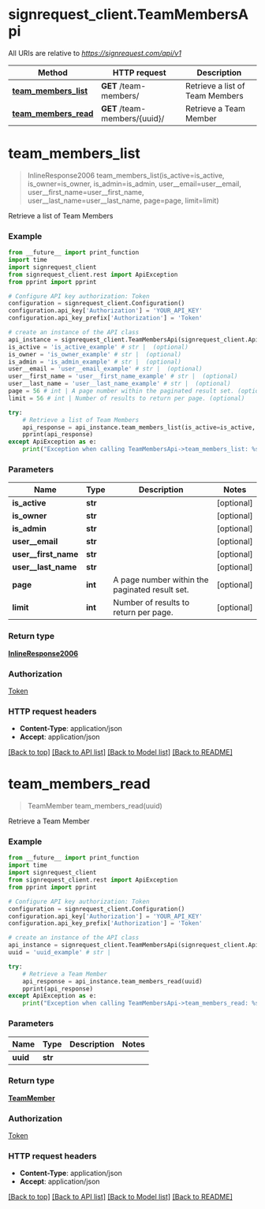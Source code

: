 # signrequest_client.TeamMembersApi

All URIs are relative to *https://signrequest.com/api/v1*

Method | HTTP request | Description
------------- | ------------- | -------------
[**team_members_list**](TeamMembersApi.md#team_members_list) | **GET** /team-members/ | Retrieve a list of Team Members
[**team_members_read**](TeamMembersApi.md#team_members_read) | **GET** /team-members/{uuid}/ | Retrieve a Team Member


# **team_members_list**
> InlineResponse2006 team_members_list(is_active=is_active, is_owner=is_owner, is_admin=is_admin, user__email=user__email, user__first_name=user__first_name, user__last_name=user__last_name, page=page, limit=limit)

Retrieve a list of Team Members



### Example
```python
from __future__ import print_function
import time
import signrequest_client
from signrequest_client.rest import ApiException
from pprint import pprint

# Configure API key authorization: Token
configuration = signrequest_client.Configuration()
configuration.api_key['Authorization'] = 'YOUR_API_KEY'
configuration.api_key_prefix['Authorization'] = 'Token'

# create an instance of the API class
api_instance = signrequest_client.TeamMembersApi(signrequest_client.ApiClient(configuration))
is_active = 'is_active_example' # str |  (optional)
is_owner = 'is_owner_example' # str |  (optional)
is_admin = 'is_admin_example' # str |  (optional)
user__email = 'user__email_example' # str |  (optional)
user__first_name = 'user__first_name_example' # str |  (optional)
user__last_name = 'user__last_name_example' # str |  (optional)
page = 56 # int | A page number within the paginated result set. (optional)
limit = 56 # int | Number of results to return per page. (optional)

try:
    # Retrieve a list of Team Members
    api_response = api_instance.team_members_list(is_active=is_active, is_owner=is_owner, is_admin=is_admin, user__email=user__email, user__first_name=user__first_name, user__last_name=user__last_name, page=page, limit=limit)
    pprint(api_response)
except ApiException as e:
    print("Exception when calling TeamMembersApi->team_members_list: %s\n" % e)
```

### Parameters

Name | Type | Description  | Notes
------------- | ------------- | ------------- | -------------
 **is_active** | **str**|  | [optional] 
 **is_owner** | **str**|  | [optional] 
 **is_admin** | **str**|  | [optional] 
 **user__email** | **str**|  | [optional] 
 **user__first_name** | **str**|  | [optional] 
 **user__last_name** | **str**|  | [optional] 
 **page** | **int**| A page number within the paginated result set. | [optional] 
 **limit** | **int**| Number of results to return per page. | [optional] 

### Return type

[**InlineResponse2006**](InlineResponse2006.md)

### Authorization

[Token](../README.md#Token)

### HTTP request headers

 - **Content-Type**: application/json
 - **Accept**: application/json

[[Back to top]](#) [[Back to API list]](../README.md#documentation-for-api-endpoints) [[Back to Model list]](../README.md#documentation-for-models) [[Back to README]](../README.md)

# **team_members_read**
> TeamMember team_members_read(uuid)

Retrieve a Team Member



### Example
```python
from __future__ import print_function
import time
import signrequest_client
from signrequest_client.rest import ApiException
from pprint import pprint

# Configure API key authorization: Token
configuration = signrequest_client.Configuration()
configuration.api_key['Authorization'] = 'YOUR_API_KEY'
configuration.api_key_prefix['Authorization'] = 'Token'

# create an instance of the API class
api_instance = signrequest_client.TeamMembersApi(signrequest_client.ApiClient(configuration))
uuid = 'uuid_example' # str | 

try:
    # Retrieve a Team Member
    api_response = api_instance.team_members_read(uuid)
    pprint(api_response)
except ApiException as e:
    print("Exception when calling TeamMembersApi->team_members_read: %s\n" % e)
```

### Parameters

Name | Type | Description  | Notes
------------- | ------------- | ------------- | -------------
 **uuid** | **str**|  | 

### Return type

[**TeamMember**](TeamMember.md)

### Authorization

[Token](../README.md#Token)

### HTTP request headers

 - **Content-Type**: application/json
 - **Accept**: application/json

[[Back to top]](#) [[Back to API list]](../README.md#documentation-for-api-endpoints) [[Back to Model list]](../README.md#documentation-for-models) [[Back to README]](../README.md)

